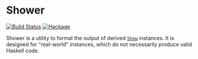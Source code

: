 # Shower

[![Build Status](https://img.shields.io/travis/monadfix/shower.svg)](https://travis-ci.org/monadfix/shower)
[![Hackage](https://img.shields.io/hackage/v/shower.svg)](https://hackage.haskell.org/package/shower)

Shower is a utility to format the output of derived
[`Show`](https://hackage.haskell.org/package/base/docs/Text-Show.html#t:Show)
instances. It is designed for "real-world" instances, which do not necessarily
produce valid Haskell code.
